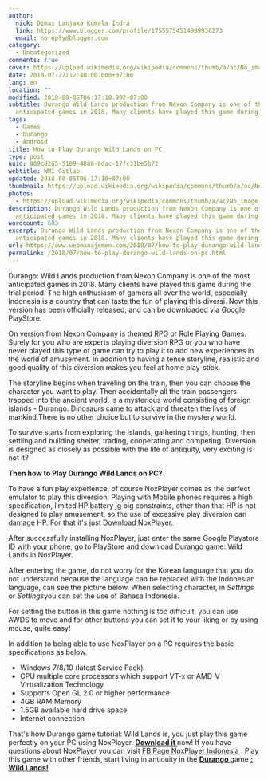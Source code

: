 ```yaml
---
author:
  nick: Dimas Lanjaka Kumala Indra
  link: https://www.blogger.com/profile/17555754514989936273
  email: noreply@blogger.com
category:
  - Uncategorized
comments: true
cover: https://upload.wikimedia.org/wikipedia/commons/thumb/a/ac/No_image_available.svg/2048px-No_image_available.svg.png
date: 2018-07-27T12:40:00.000+07:00
lang: en
location: ""
modified: 2018-08-05T06:17:10.902+07:00
subtitle: Durango Wild Lands production from Nexon Company is one of the most
  anticipated games in 2018. Many clients have played this game during
tags:
  - Games
  - Durango
  - Android
title: How to Play Durango Wild Lands on PC
type: post
uuid: 809c8265-5109-4888-8dac-17fc31be5b72
webtitle: WMI Gitlab
updated: 2018-08-05T06:17:10+07:00
thumbnail: https://upload.wikimedia.org/wikipedia/commons/thumb/a/ac/No_image_available.svg/2048px-No_image_available.svg.png
photos:
  - https://upload.wikimedia.org/wikipedia/commons/thumb/a/ac/No_image_available.svg/2048px-No_image_available.svg.png
description: Durango Wild Lands production from Nexon Company is one of the most
  anticipated games in 2018. Many clients have played this game during
wordcount: 683
excerpt: Durango Wild Lands production from Nexon Company is one of the most
  anticipated games in 2018. Many clients have played this game during
url: https://www.webmanajemen.com/2018/07/how-to-play-durango-wild-lands-on-pc.html
permalink: /2018/07/how-to-play-durango-wild-lands-on-pc.html
---
```


<p>Durango: Wild Lands production from Nexon Company is one of the most anticipated games in 2018. Many clients have played this game during the trial period. The high enthusiasm of gamers all over the world, especially Indonesia is a country that can taste the fun of playing this diversi. Now this version has been officially released, and can be downloaded via Google PlayStore. </p><p>On version from Nexon Company is themed RPG or Role Playing Games. Surely for you who are experts playing diversion RPG or you who have never played this type of game can try to play it to add new experiences in the world of amusement. In addition to having a tense storyline, realistic and good quality of this diversion makes you feel at home play-stick. </p><p>    The storyline begins when traveling on the train, then you can choose the     character you want to play. Then accidentally all the train passengers     trapped into the ancient world, is a mysterious world consisting of foreign     islands - Durango. Dinosaurs came to attack and threaten the lives of     mankind.There is no other choice but to survive in the mystery world. </p><div>    <p>        To survive starts from exploring the islands, gathering things,         hunting, then settling and building shelter, trading, cooperating and         competing. Diversion is designed as closely as possible with the life         of antiquity, very exciting is not it?     </p>    <p>        <strong>Then how to Play Durango Wild Lands on PC?</strong>    </p>    <p>        To have a fun play experience, of course NoxPlayer comes as the perfect         emulator to play this diversion. Playing with Mobile phones requires a         high specification, limited HP battery jg big constraints, other than         that HP is not designed to play amusement, so the use of excessive play         diversion can damage HP. For that it's just         <a href="http://id.bignox.com/" rel="noopener noreferer nofollow">            Download         </a>        NoxPlayer.     </p></div><p>    After successfully installing NoxPlayer, just enter the same Google     Playstore ID with your phone, go to PlayStore and download Durango game:     Wild Lands in NoxPlayer. </p> <p>    After entering the game, do not worry for the Korean language that you do     not understand because the language can be replaced with the Indonesian language, can see the picture below. When selecting character, in    <em>Settings</em> or <em>Settings</em>you can set the use of Bahasa     Indonesia. </p><p>    For setting the button in this game nothing is too difficult, you can use     AWDS to move and for other buttons you can set it to your liking or by     using mouse, quite easy! </p><p>    In addition to being able to use NoxPlayer on a PC requires the basic     specifications as below. </p><ul>    <li>        Windows 7/8/10 (latest Service Pack)     </li>    <li>        CPU multiple core processors which support VT-x or AMD-V Virtualization         Technology     </li>    <li>        Supports Open GL 2.0 or higher performance     </li>    <li>        4GB RAM Memory     </li>    <li>        1.5GB available hard drive space     </li>    <li>        Internet connection     </li></ul><p>    That's how Durango game tutorial: Wild Lands is, you just play this game     perfectly on your PC using NoxPlayer.     <strong>        <a href="http://weblight.in/?lite_url=https://translate.googleusercontent.com/translate_c%3Fdepth%3D4%26nv%3D1%26rurl%3Dtranslate.google.com%26sl%3Did%26sp%3Dnmt4%26tl%3Den%26u%3Dhttps://id.bignox.com/id/download/fullPackage%26xid%3D17259,15700002,15700021,15700122,15700124,15700149,15700168,15700186,15700191,15700201,15700208%26usg%3DALkJrhgFRBP7HhwR0mYuLPNdgHVJ9EGyow&amp;ts=1532669709&amp;sig=AIvIYWIlwuC3wYgMWyfAeVyVR5P4e46okw" rel="noopener noreferer nofollow">            Download it         </a>    </strong>    now! If you have questions about NoxPlayer you can visit     <a href="http://weblight.in/?lite_url=https://translate.googleusercontent.com/translate_c%3Fdepth%3D4%26nv%3D1%26rurl%3Dtranslate.google.com%26sl%3Did%26sp%3Dnmt4%26tl%3Den%26u%3Dhttps://www.facebook.com/NoxPlayerINA/%26xid%3D17259,15700002,15700021,15700122,15700124,15700149,15700168,15700186,15700191,15700201,15700208%26usg%3DALkJrhhwlrdrUrhH7OlSqwphMqa3T_Cduw&amp;ts=1532669709&amp;sig=AIvIYWJASLTVz99P6SsG1J92D_hkVjnIXw" rel="noopener noreferer nofollow">        FB Page NoxPlayer Indonesia     </a>    . Play this game with other friends, start living in antiquity in the     <strong>        <a href="http://weblight.in/?lite_url=https://translate.googleusercontent.com/translate_c%3Fdepth%3D4%26nv%3D1%26rurl%3Dtranslate.google.com%26sl%3Did%26sp%3Dnmt4%26tl%3Den%26u%3Dhttps://id.bignox.com/zt/durango-wild-lands-noxplayer/index.html%26xid%3D17259,15700002,15700021,15700122,15700124,15700149,15700168,15700186,15700191,15700201,15700208%26usg%3DALkJrhhRXGB5AsFJFL63IqDnoFRS-TSxUg&amp;ts=1532669709&amp;sig=AIvIYWLGGsvzHGY5NmF88g7lpVPiKbzdQw" rel="noopener noreferer nofollow">            Durango         </a>    </strong>    game     <strong>        <a href="http://weblight.in/?lite_url=https://translate.googleusercontent.com/translate_c%3Fdepth%3D4%26nv%3D1%26rurl%3Dtranslate.google.com%26sl%3Did%26sp%3Dnmt4%26tl%3Den%26u%3Dhttps://id.bignox.com/zt/durango-wild-lands-noxplayer/index.html%26xid%3D17259,15700002,15700021,15700122,15700124,15700149,15700168,15700186,15700191,15700201,15700208%26usg%3DALkJrhhRXGB5AsFJFL63IqDnoFRS-TSxUg&amp;ts=1532669709&amp;sig=AIvIYWLGGsvzHGY5NmF88g7lpVPiKbzdQw" rel="noopener noreferer nofollow">            : Wild Lands!         </a>    </strong></p>